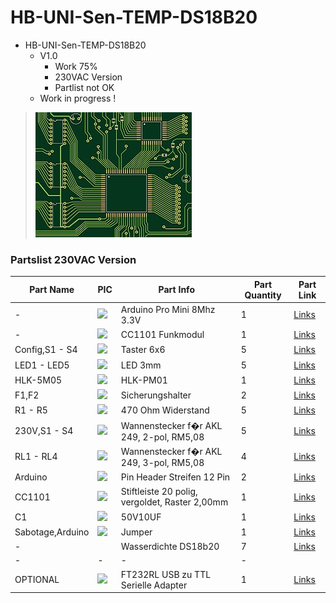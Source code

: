 # HB-UNI-Sen-TEMP-DS18B20

+ HB-UNI-Sen-TEMP-DS18B20
	+ V1.0
		* Work 75%
		* 230VAC Version
		* Partlist not OK
	+ Work in progress !
>![](https://github.com/Backkevin/My_Homematic_Project/blob/master/HB-UNI-Sen-TEMP-DS18B20/IMAGE/Default.jpg)

### Partslist 230VAC Version
                    
  Part Name   |      PIC      |   Part Info   | Part Quantity |   Part Link 
------------- | ------------- | ------------- | ------------- | -------------
-|<img src="https://ae01.alicdn.com/kf/HTB1TUqeXc_vK1Rjy0Foq6xIxVXaB/Atmega328P-Pro-Mini-328-Mini-Atmega328-3-3-V-8-Mhz-5-V-16-M-16.jpg_50x50.jpg">|Arduino Pro Mini 8Mhz 3.3V|1|[Links](https://de.aliexpress.com/item/32863952987.html?spm=a2g0s.9042311.0.0.27424c4d2YDzey)
-|<img src="https://ae01.alicdn.com/kf/HTB1ItkdaMFY.1VjSZFqq6ydbXXaq/CC1101-Drahtlose-Modul-Fern-bertragung-Antenne-868MHZ-SPI-Interface-Low-Power-M115-F-r-FSK-GFSK.jpg_50x50.jpg">|CC1101 Funkmodul|1|[Links](https://de.aliexpress.com/item/32924239954.html?spm=a2g0s.9042311.0.0.27424c4dO9ofu2)
Config,S1 - S4|<img src="https://ae01.alicdn.com/kf/HTB1M1sXJ4SYBuNjSsphq6zGvVXa3/6x6mm-Panel-PCB-Momentary-Tactile-Takt-Mini-Push-Button-Switch-DIP-4pin-6x6x4-3-5-6.jpg_50x50.jpg">|Taster 6x6|5|[Links](https://de.aliexpress.com/item/32912263133.html?spm=a2g0s.9042311.0.0.2cb44c4dtuowdv)
LED1 - LED5|<img src="https://ae01.alicdn.com/kf/HTB12T2qbAfb_uJkSne1q6zE4XXaM/600-st-cke-6-farben-x-100-st-cke-wei-Rot-Gr-n-Blau-Gelb-Orange.jpg_50x50.jpg">|LED 3mm|5|[Links](https://de.aliexpress.com/item/32844298998.html?spm=a2g0s.9042311.0.0.27424c4dBW9kvr)
HLK-5M05|<img src="https://ae01.alicdn.com/kf/HTB1ygDZIWmWBuNjy1Xaq6xCbXXay/HLK-PM01-HLK-PM03-HLK-PM12-AC-DC-220-V-zu-5-V-3-3-V.jpg_50x50.jpg">|HLK-PM01|1|[Links](https://de.aliexpress.com/item/32705471039.html?spm=a2g0s.9042311.0.0.2cb44c4dtuowdv)
F1,F2|<img src="https://ae01.alicdn.com/kf/HTB1Q2UdRVXXXXX8aFXXq6xXFXXXU/10-st-cke-5-20mm-glassicherungshalter-transparent-halter-mit-klarsichtdeckel-sicherungsblocks-5X20mm-versicherung-header.jpg_50x50.jpg">|Sicherungshalter|2|[Links](https://de.aliexpress.com/item/32817849786.html?spm=a2g0o.productlist.0.0.260073beDSkClD&algo_pvid=51b52a6f-dc94-4152-9721-98bffea40076&algo_expid=51b52a6f-dc94-4152-9721-98bffea40076-1&btsid=c94e558f-368d-470b-a49c-61c69230d3d9&ws_ab_test=searchweb0_0,searchweb201602_2,searchweb201603_52)
R1 - R5|<img src="https://ae01.alicdn.com/kf/HTB14ywik26H8KJjy0Fjq6yXepXaI/600-TEILE-LOS-1-4-Watt-Metal-Film-Resistor-Kit-1-Resistor-Assorted-Kit-Set-10.jpg_50x50.jpg">|470 Ohm Widerstand|5|[Links](https://de.aliexpress.com/item/32475181535.html?spm=a2g0o.productlist.0.0.d4fa8034p2AKck&s=p&algo_pvid=4976c9e3-6165-4df4-b127-6d9845fdbe12&algo_expid=4976c9e3-6165-4df4-b127-6d9845fdbe12-1&btsid=7a52ff49-9ff4-47d2-965f-007ad481e8b7&ws_ab_test=searchweb0_0,searchweb201602_2,searchweb201603_52)
230V,S1 - S4|<img src="https://cdn-reichelt.de/resize_70x70/web/artikel_ws/C151/AKL_230_02.jpg">|Wannenstecker f�r AKL 249, 2-pol, RM5,08|5|[Links](https://www.reichelt.de/wannenstecker-fuer-akl-249-2-pol-rm5-08-akl-230-02-p36701.html?)
RL1 - RL4|<img src="https://cdn-reichelt.de/resize_70x70/web/artikel_ws/C151/AKL_230_03.jpg">|Wannenstecker f�r AKL 249, 3-pol, RM5,08|4|[Links](https://www.reichelt.de/wannenstecker-fuer-akl-249-3-pol-rm5-08-akl-230-03-p36702.html?)
Arduino|<img src="https://ae01.alicdn.com/kf/HTB1hlIXzyCYBuNkHFCcq6AHtVXaK/10-st-cke-Weibliche-Pin-Header-Streifen-12-Pin-Pitch-2-54mm-Einreihige-Weiblichen-Pin-Header.jpg_50x50.jpg">|Pin Header Streifen 12 Pin|2|[Links](https://de.aliexpress.com/item/32904918519.html?spm=a2g0s.9042311.0.0.27424c4dCsKCBi)
CC1101|<img src="https://cdn-reichelt.de/resize_70x70/web/artikel_ws/C110/10120400.jpg">|Stiftleiste 20 polig, vergoldet, Raster 2,00mm|1|[Links](https://secure.reichelt.com/lu/de/stiftleiste-20-pol-vergoldet-bkl-10120400-p235635.html?)
C1|<img src="https://ae01.alicdn.com/kf/HTB12EazDv5TBuNjSspcq6znGFXaF/50PCS-Higt-qualit-t-50V10UF-5-7mm-10UF-50V-5-7-elektrolytkondensator.jpg_50x50.jpg">|50V10UF|1|[Links](https://de.aliexpress.com/item/32741687066.html?spm=a2g0o.productlist.0.0.4d225216N68Cr1&algo_pvid=dbcb75f4-e623-4355-8aa4-ccd3a7b65d32&algo_expid=dbcb75f4-e623-4355-8aa4-ccd3a7b65d32-3&btsid=a9b8176e-1372-45d7-a781-8d3fc9fab8e5&ws_ab_test=searchweb0_0,searchweb201602_2,searchweb201603_52)
Sabotage,Arduino|<img src="https://ae01.alicdn.com/kf/Ha68929bc4cc540248e19201127eb7e32N/90-teile-los-2-54-40-Pin-1x40-Einreihige-M-nnlichen-Zerbrechliche-Pin-Header-Stecker-Streifen.jpg_50x50.jpg">|Jumper|1|[Links](https://de.aliexpress.com/item/32873263301.html?spm=a2g0o.productlist.0.0.18ea263dluRsmQ&algo_pvid=b495ebad-e4de-4809-a086-8143c1f9f12b&algo_expid=b495ebad-e4de-4809-a086-8143c1f9f12b-2&btsid=53bb7c29-6fd7-4471-b8c4-bc2766b36d10&ws_ab_test=searchweb0_0,searchweb201602_2,searchweb201603_52)
-|<img src="">|Wasserdichte DS18b20|7|[Links](https://de.aliexpress.com/item/32968031204.html?spm=a2g0s.9042311.0.0.27424c4dtMYsf5)
-|-|-|-
OPTIONAL|<img src="https://ae01.alicdn.com/kf/HTB1coRzkIj_B1NjSZFHq6yDWpXa2/1-st-cke-FT232RL-USB-zu-TTL-Serielle-Adapter-Modul-f-r-Port-3-3-V.jpg_50x50.jpg">|FT232RL USB zu TTL Serielle Adapter|1|[Links](https://de.aliexpress.com/item/32846166237.html?spm=a2g0s.9042311.0.0.27424c4dQGznlY)